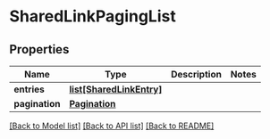 # SharedLinkPagingList

## Properties
Name | Type | Description | Notes
------------ | ------------- | ------------- | -------------
**entries** | [**list[SharedLinkEntry]**](SharedLinkEntry.md) |  | 
**pagination** | [**Pagination**](Pagination.md) |  | 

[[Back to Model list]](../README.md#documentation-for-models) [[Back to API list]](../README.md#documentation-for-api-endpoints) [[Back to README]](../README.md)

